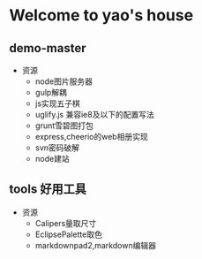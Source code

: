 # Welcome to yao's house

## demo-master

* 资源
    *  node图片服务器
    *  gulp解耦
    *  js实现五子棋
    *  uglify.js 兼容ie8及以下的配置写法
    *  grunt雪碧图打包
    *  express,cheerio的web相册实现
    *  svn密码破解
    *  node建站

## tools 好用工具

* 资源
    * Calipers量取尺寸
    * EclipsePalette取色
    * markdownpad2,markdown编辑器 
